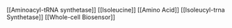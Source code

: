 [[Aminoacyl-tRNA synthetase]]
[[Isoleucine]]
[[Amino Acid]]
[[Isoleucyl-trna Synthetase]]
[[Whole-cell Biosensor]]
